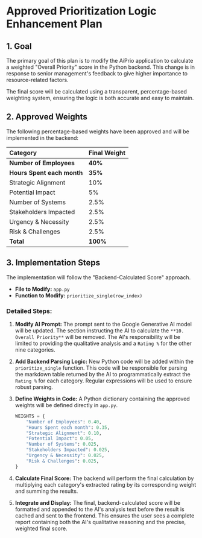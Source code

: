 # Approved Prioritization Logic Enhancement Plan

## 1. Goal

The primary goal of this plan is to modify the AiPrio application to calculate a weighted "Overall Priority" score in the Python backend. This change is in response to senior management's feedback to give higher importance to resource-related factors.

The final score will be calculated using a transparent, percentage-based weighting system, ensuring the logic is both accurate and easy to maintain.

## 2. Approved Weights

The following percentage-based weights have been approved and will be implemented in the backend:

| Category | Final Weight |
| :--- | :--- |
| **Number of Employees** | **40%** |
| **Hours Spent each month** | **35%** |
| Strategic Alignment | 10% |
| Potential Impact | 5% |
| Number of Systems | 2.5% |
| Stakeholders Impacted | 2.5% |
| Urgency & Necessity | 2.5% |
| Risk & Challenges | 2.5% |
| **Total** | **100%** |

## 3. Implementation Steps

The implementation will follow the "Backend-Calculated Score" approach.

- **File to Modify:** `app.py`
- **Function to Modify:** `prioritize_single(row_index)`

### Detailed Steps:

1.  **Modify AI Prompt:** The prompt sent to the Google Generative AI model will be updated. The section instructing the AI to calculate the `**10. Overall Priority**` will be removed. The AI's responsibility will be limited to providing the qualitative analysis and a `Rating %` for the other nine categories.

2.  **Add Backend Parsing Logic:** New Python code will be added within the `prioritize_single` function. This code will be responsible for parsing the markdown table returned by the AI to programmatically extract the `Rating %` for each category. Regular expressions will be used to ensure robust parsing.

3.  **Define Weights in Code:** A Python dictionary containing the approved weights will be defined directly in `app.py`.

    ```python
    WEIGHTS = {
        "Number of Employees": 0.40,
        "Hours Spent each month": 0.35,
        "Strategic Alignment": 0.10,
        "Potential Impact": 0.05,
        "Number of Systems": 0.025,
        "Stakeholders Impacted": 0.025,
        "Urgency & Necessity": 0.025,
        "Risk & Challenges": 0.025,
    }
    ```

4.  **Calculate Final Score:** The backend will perform the final calculation by multiplying each category's extracted rating by its corresponding weight and summing the results.

5.  **Integrate and Display:** The final, backend-calculated score will be formatted and appended to the AI's analysis text before the result is cached and sent to the frontend. This ensures the user sees a complete report containing both the AI's qualitative reasoning and the precise, weighted final score.